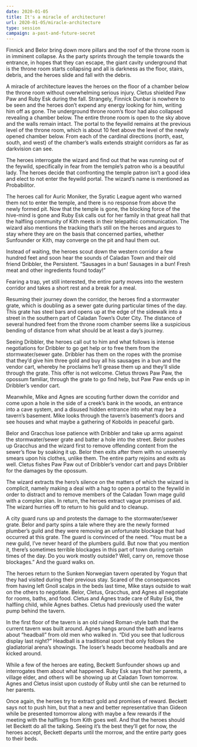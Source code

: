 ```yaml
---
date: 2020-01-05
title: It's a miracle of architecture!
url: 2020-01-05/miracle-architecture
type: session
campaign: a-past-and-future-secret
---
```


Finnick and Belor bring down more pillars and the roof of the throne room is in imminent collapse. As the party sprints through the temple towards the entrance, in hopes that they can escape, the giant cavity underground that is the throne room starts collapsing and all is darkness as the floor, stairs, debris, and the heroes slide and fall with the debris.

A miracle of architecture leaves the heroes on the floor of a chamber below the throne room without overwhelming serious injury. Cletus shielded Paw Paw and Ruby Esk during the fall. Strangely, Finnick Dunbar is nowhere to be seen and the heroes don’t expend any energy looking for him, writing him off as gone. The underground throne room’s floor had also collapsed revealing a chamber below. The entire throne room is open to the sky above and the walls remain intact. The portal to the feywild remains at the previous level of the throne room, which is about 10 feet above the level of the newly opened chamber below. From each of the cardinal directions (north, east, south, and west) of the chamber’s walls extends straight corridors as far as darkvision can see.

The heroes interrogate the wizard and find out that he was running out of the feywild, specifically in fear from the temple’s patron who is a beautiful lady. The heroes decide that confronting the temple patron isn’t a good idea and elect to not enter the feywild portal. The wizard’s name is mentioned as Probabilitor.

The heroes call for Auric Moniker, the Syratic League agent who warned them not to enter the temple, and there is no response from above the newly formed pit. Now that the temple is gone, the blocking force of the hive-mind is gone and Ruby Esk calls out for her family in that great hall that the halfling community of Kith meets in their telepathic communication. The wizard also mentions the tracking that’s still on the heroes and argues to stay where they are on the basis that concerned parties, whether Sunfounder or Kith, may converge on the pit and haul them out.

Instead of waiting, the heroes scout down the western corridor a few hundred feet and soon hear the sounds of Caladan Town and their old friend Dribbler, the Persistent. “Sausages in a bun! Sausages in a bun!  Fresh meat and other ingredients found today!”

Fearing a trap, yet still interested, the entire party moves into the western corridor and takes a short rest and a break for a meal.

Resuming their journey down the corridor, the heroes find a stormwater grate, which is doubling as a sewer gate during particular times of the day. This grate has steel bars and opens up at the edge of the sidewalk into a street in the southern part of Caladan Town’s Outer City. The distance of several hundred feet from the throne room chamber seems like a suspicious bending of distance from what should be at least a day’s journey.

Seeing Dribbler, the heroes call out to him and what follows is intense negotiations for Dribbler to go get help or to free them from the stormwater/sewer gate. Dribbler has them on the ropes with the promise that they’d give him three gold and buy all his sausages in a bun and the vendor cart, whereby he proclaims he’ll grease them up and they’ll slide through the grate. This offer is not welcome. Cletus throws Paw Paw, the opossum familiar, through the grate to go find help, but Paw Paw ends up in Dribbler’s vendor cart.

Meanwhile, Mike and Agnes are scouting further down the corridor and come upon a hole in the side of a creek’s bank in the woods, an entrance into a cave system, and a disused hidden entrance into what may be a tavern’s basement. Mike looks through the tavern’s basement’s doors and see houses and what maybe a gathering of Kobolds in peaceful garb.

Belor and Gracchus lose patience with Dribbler and take up arms against the stormwater/sewer grate and batter a hole into the street. Belor pushes up Gracchus and the wizard first to remove offending content from the sewer’s flow by soaking it up. Belor then exits after them with no unseemly smears upon his clothes, unlike them. The entire party rejoins and exits as well. Cletus fishes Paw Paw out of Dribbler’s vendor cart and pays Dribbler for the damages by the opossum.

The wizard extracts the hero’s silence on the matters of which the wizard is complicit, namely making a deal with a hag to open a portal to the feywild in order to distract and to remove members of the Caladan Town mage guild with a complex plan. In return, the heroes extract vague promises of aid. The wizard hurries off to return to his guild and to cleanup.

A city guard runs up and protests the damage to the stormwater/sewer grate. Belor and party spins a tale where they are the newly formed plumber’s guild and they were removing an unfortunate blockage that had occurred at this grate. The guard is convinced of the need. “You must be a new guild, I’ve never heard of the plumbers guild.  But now that you mention it, there’s sometimes terrible blockages in this part of town during certain times of the day. Do you work mostly outside?  Well, carry on, remove those blockages.” And the guard walks on.

The heroes return to the Sunken Norwegian tavern operated by Yogun that they had visited during their previous stay. Scared of the consequences from having left Gnoll scalps in the beds last time, Mike stays outside to wait on the others to negotiate. Belor, Cletus, Gracchus, and Agnes all negotiate for rooms, baths, and food. Cletus and Agnes trade care of Ruby Esk, the halfling child, while Agnes bathes. Cletus had previously used the water pump behind the tavern.

In the first floor of the tavern is an old ruined Roman-style bath that the current tavern was built around. Agnes hangs around the bath and learns about “headball” from old men who walked in. “Did you see that ludicrous display last night?” Headball is a traditional sport that only follows the gladiatorial arena’s showings. The loser’s heads become headballs and are kicked around.

While a few of the heroes are eating, Beckett Sunfounder shows up and interrogates them about what happened. Ruby Esk says that her parents, a village elder, and others will be showing up at Caladan Town tomorrow. Agnes and Cletus insist upon custody of Ruby until she can be returned to her parents.

Once again, the heroes try to extract gold and promises of reward. Beckett says not to push him, but that a new and better representative than Gideon while be presented tomorrow along with maybe a few rewards if the meeting with the halflings from Kith goes well. And that the heroes should let Beckett do all the talking. Seeing it’s the best they’ll get for now, the heroes accept, Beckett departs until the morrow, and the entire party goes to their beds.
